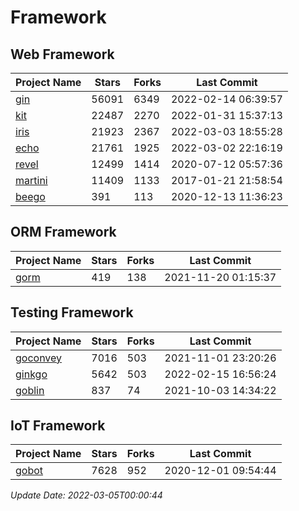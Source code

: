 # Framework

## Web Framework
| Project Name | Stars | Forks | Last Commit |
| ------------ | ----- | ----- | ----------- |
| [gin](https://github.com/gin-gonic/gin) | 56091 | 6349 | 2022-02-14 06:39:57 |
| [kit](https://github.com/go-kit/kit) | 22487 | 2270 | 2022-01-31 15:37:13 |
| [iris](https://github.com/kataras/iris) | 21923 | 2367 | 2022-03-03 18:55:28 |
| [echo](https://github.com/labstack/echo) | 21761 | 1925 | 2022-03-02 22:16:19 |
| [revel](https://github.com/revel/revel) | 12499 | 1414 | 2020-07-12 05:57:36 |
| [martini](https://github.com/go-martini/martini) | 11409 | 1133 | 2017-01-21 21:58:54 |
| [beego](https://github.com/astaxie/beego) | 391 | 113 | 2020-12-13 11:36:23 |

## ORM Framework
| Project Name | Stars | Forks | Last Commit |
| ------------ | ----- | ----- | ----------- |
| [gorm](https://github.com/jinzhu/gorm) | 419 | 138 | 2021-11-20 01:15:37 |

## Testing Framework
| Project Name | Stars | Forks | Last Commit |
| ------------ | ----- | ----- | ----------- |
| [goconvey](https://github.com/smartystreets/goconvey) | 7016 | 503 | 2021-11-01 23:20:26 |
| [ginkgo](https://github.com/onsi/ginkgo) | 5642 | 503 | 2022-02-15 16:56:24 |
| [goblin](https://github.com/franela/goblin) | 837 | 74 | 2021-10-03 14:34:22 |

## IoT Framework
| Project Name | Stars | Forks | Last Commit |
| ------------ | ----- | ----- | ----------- |
| [gobot](https://github.com/hybridgroup/gobot) | 7628 | 952 | 2020-12-01 09:54:44 |

*Update Date: 2022-03-05T00:00:44*
